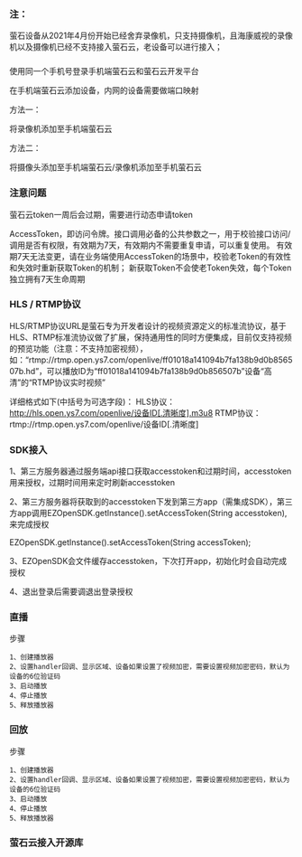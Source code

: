 




### 注：

  萤石设备从2021年4月份开始已经舍弃录像机，只支持摄像机，且海康威视的录像机以及摄像机已经不支持接入萤石云，老设备可以进行接入；

###

使用同一个手机号登录手机端萤石云和萤石云开发平台


在手机端萤石云添加设备，内网的设备需要做端口映射


方法一：

将录像机添加至手机端萤石云


方法二：

将摄像头添加至手机端萤石云/录像机添加至手机萤石云


### 注意问题

萤石云token一周后会过期，需要进行动态申请token

AccessToken，即访问令牌。接口调用必备的公共参数之一，用于校验接口访问/调用是否有权限，有效期为7天，有效期内不需要重复申请，可以重复使用。
有效期7天无法变更，请在业务端使用AccessToken的场景中，校验老Token的有效性和失效时重新获取Token的机制；
新获取Token不会使老Token失效，每个Token独立拥有7天生命周期


### HLS / RTMP协议

HLS/RTMP协议URL是萤石专为开发者设计的视频资源定义的标准流协议，基于HLS、RTMP标准流协议做了扩展，保持通用性的同时方便集成，目前仅支持视频的预览功能（注意：不支持加密视频），如：“rtmp://rtmp.open.ys7.com/openlive/ff01018a141094b7fa138b9d0b856507b.hd”，可以播放ID为“ff01018a141094b7fa138b9d0b856507b”设备“高清”的“RTMP协议实时视频”

详细格式如下(中括号为可选字段)：
HLS协议：http://hls.open.ys7.com/openlive/设备ID[.清晰度].m3u8
RTMP协议：rtmp://rtmp.open.ys7.com/openlive/设备ID[.清晰度]


### SDK接入

1、第三方服务器通过服务端api接口获取accesstoken和过期时间，accesstoken用来授权，过期时间用来定时刷新accesstoken

2、第三方服务器将获取到的accesstoken下发到第三方app（需集成SDK），第三方app调用EZOpenSDK.getInstance().setAccessToken(String accesstoken),来完成授权

EZOpenSDK.getInstance().setAccessToken(String accessToken);

3、EZOpenSDK会文件缓存accesstoken，下次打开app，初始化时会自动完成授权

4、退出登录后需要调退出登录授权

### 直播
步骤

    1、创建播放器
    2、设置handler回调、显示区域、设备如果设置了视频加密，需要设置视频加密密码，默认为设备的6位验证码
    3、启动播放
    4、停止播放
    5、释放播放器

### 回放
步骤

    1、创建播放器
    2、设置handler回调、显示区域、设备如果设置了视频加密，需要设置视频加密密码，默认为设备的6位验证码
    3、启动播放
    4、停止播放
    5、释放播放器

### 萤石云接入开源库
